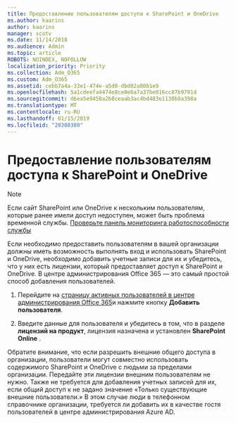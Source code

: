 ```yaml
---
title: Предоставление пользователям доступа к SharePoint и OneDrive
ms.author: kaarins
author: kaarins
manager: scotv
ms.date: 11/14/2018
ms.audience: Admin
ms.topic: article
ROBOTS: NOINDEX, NOFOLLOW
localization_priority: Priority
ms.collection: Adm_O365
ms.custom: Adm_O365
ms.assetid: cebb7a4a-33e1-474e-a5d0-dbd02a80b1e9
ms.openlocfilehash: 5a1cdeefa4474e8ce0e6a7a37be016cc87b9791d
ms.sourcegitcommit: d6ea5e9458a2b8ceaab3ac4bd483e1130b9a398a
ms.translationtype: MT
ms.contentlocale: ru-RU
ms.lasthandoff: 01/15/2019
ms.locfileid: "28308380"
---
```

# <a name="give-users-access-to-sharepoint-and-onedrive"></a>Предоставление пользователям доступа к SharePoint и OneDrive

> [!NOTE]
> Если сайт SharePoint или OneDrive к нескольким пользователям, которые ранее имели доступ недоступен, может быть проблема временной службы. [Проверьте панель мониторинга работоспособности службы](https://portal.office.com/adminportal/home#/servicehealth)
  
Если необходимо предоставить пользователям в вашей организации должны иметь возможность выполнять вход и использовать SharePoint и OneDrive, необходимо добавить учетные записи для их и убедитесь, что у них есть лицензии, который предоставляет доступ к SharePoint и OneDrive. В центре администрирования Office 365 — это самый простой способ добавления пользователей.
  
1. Перейдите на [страницу активных пользователей в центре администрирования Office 365](https://portal.office.com/adminportal/home#/users)и нажмите кнопку **Добавить пользователя**.
    
2. Введите данные для пользователя и убедитесь в том, что в разделе **лицензий на продукт**, лицензия назначена и установлен **SharePoint Online** . 
    
Обратите внимание, что если разрешить внешние общего доступа в организации, пользователи могут совместно использовать содержимого SharePoint и OneDrive с людьми за пределами организации. Передайте эти лицензии внешним пользователям не нужно. Также не требуется для добавления учетных записей для их, если общий доступ к не задано значение «Только существующие внешние пользователи.» В этом случае люди в телефонном справочнике организации, требуется ли добавить их в качестве гостя пользователей в центре администрирования Azure AD.
  

